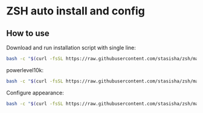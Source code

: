ZSH auto install and config
==================================================
How to use
----------------------------
Download and run installation script with single line:
```bash
bash -c "$(curl -fsSL https://raw.githubusercontent.com/stasisha/zsh/master/install.sh)"
```
powerlevel10k:
```bash
bash -c "$(curl -fsSL https://raw.githubusercontent.com/stasisha/zsh/master/powerlevel10k.sh)"
```

Configure appearance:
```bash
bash -c "$(curl -fsSL https://raw.githubusercontent.com/stasisha/zsh/master/appearance.sh)"
```
